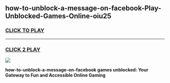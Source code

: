 
## how-to-unblock-a-message-on-facebook-Play-Unblocked-Games-Online-oiu25
<h3>
<a href="https://premium76.site?title=how-to-unblock-a-message-on-facebook&ref=25A">CLICK TO PLAY</a></h3>
<hr>

<h3>
<a href="https://premium76.site?title=how-to-unblock-a-message-on-facebook&ref=25A">CLICK 2 PLAY</a>
  
</h3>

<a href="https://premium76.site?title=how-to-unblock-a-message-on-facebook&ref=25A"><img src="https://clearcache.store/games.png"></a>


**how-to-unblock-a-message-on-facebook games unblocked: Your Gateway to Fun and Accessible Online Gaming**
